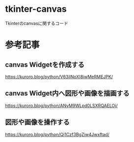 # tkinter-canvas
Tkinterのcanvasに関するコード

# 参考記事

## canvas Widgetを作成する
https://kuroro.blog/python/V63iINoXI8iwMeRMEJPK/

## canvas Widget内へ図形や画像を描画する
https://kuroro.blog/python/ANyM9WLpd0LSXRQAELOj/

## 図形や画像を操作する
https://kuroro.blog/python/Qj1Czf3BgZiw4Jwxftad/
